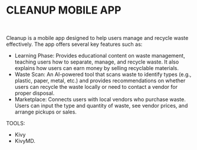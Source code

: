 <H1>CLEANUP MOBILE APP</H1><BR>
<P>Cleanup is a mobile app designed to help users manage and recycle waste effectively. The app offers several key features such as:</P>
<UL>
<LI>Learning Phase: Provides educational content on waste management, teaching users how to separate, manage, and recycle waste. It also explains how users can earn money by selling recyclable materials.</LI>
<LI>⁠Waste Scan: An AI-powered tool that scans waste to identify types (e.g., plastic, paper, metal, etc.) and provides recommendations on whether users can recycle the waste locally or need to contact a vendor for proper disposal.</LI>
<LI>⁠Marketplace: Connects users with local vendors who purchase waste. Users can input the type and quantity of waste, see vendor prices, and arrange pickups or sales.</LI>
</UL>

<P>TOOLS:</P>
<UL>
  <LI>Kivy</LI>
  <li>KivyMD.</li>
</UL>
